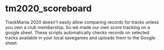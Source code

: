 # tm2020_scoreboard 
TrackMania 2020 doesn't easily allow comparing records for tracks unless you own a club membership.
So we made our own score tracking on a google sheet.
These scripts automatically checks records on selected tracks available in your local savegames and uploads them to the Google sheet.
